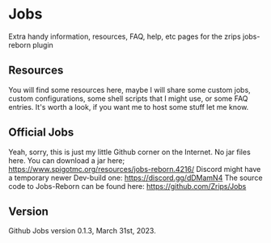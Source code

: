 # Jobs

Extra handy information, resources, FAQ, help, etc pages for the zrips jobs-reborn plugin

## Resources

You will find some resources here, maybe I will share some custom jobs, custom configurations, some shell scripts that I might use, or some FAQ entries. It's worth a look, if you want me to host some stuff let me know.

## Official Jobs

Yeah, sorry, this is just my little Github corner on the Internet. No jar files here. 
You can download a jar here; <https://www.spigotmc.org/resources/jobs-reborn.4216/>
Discord might have a temporary newer Dev-build one: <https://discord.gg/dDMamN4>
The source code to Jobs-Reborn can be found here: <https://github.com/Zrips/Jobs>

## Version 

Github Jobs version 0.1.3, March 31st, 2023.
